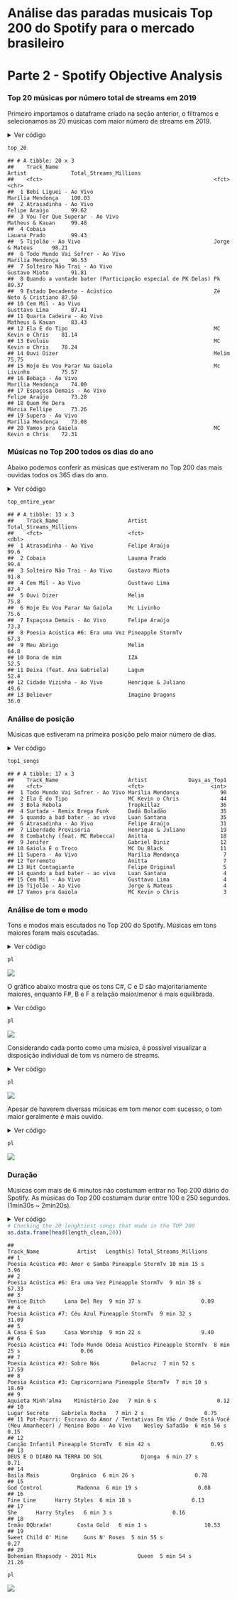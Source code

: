 # Análise das paradas musicais Top 200 do Spotify para o mercado brasileiro 
# Parte 2 - Spotify Objective Analysis

### Top 20 músicas por número total de streams em 2019

Primeiro importamos o dataframe criado na seção anterior, o filtramos e
selecionamos as 20 músicas com maior número de streams em 2019.

<details>

<summary>Ver código</summary>

<p>

``` r
# Function to specify decimals
specify_decimal <- function(x, k) trimws(format(round(x, k), nsmall=k))

# Filtering final df for unique songs
top_songs <- df %>%
  group_by(uri, track_name.x) %>%
  summarise(artist=unique(artist_name),
            count= n(),
            total_streams_millions= sum(streams)/1000000) %>%
  arrange(desc(total_streams_millions))

# Top 20 songs in 2019 by total streams
top_20 <- head(top_songs, 20)
top_20$total_streams_millions <- specify_decimal(top_20$total_streams_millions,2)
top_20 <- top_20[,c(2,3,5)]
colnames(top_20) <- c("Track_Name", "Artist", "Total_Streams_Millions")
```

</p>

</details>

``` r
top_20
```

    ## # A tibble: 20 x 3
    ##    Track_Name                                                 Artist              Total_Streams_Millions
    ##    <fct>                                                      <fct>               <chr>                 
    ##  1 Bebi Liguei - Ao Vivo                                      Marília Mendonça    100.03                
    ##  2 Atrasadinha - Ao Vivo                                      Felipe Araújo       99.62                 
    ##  3 Vou Ter Que Superar - Ao Vivo                              Matheus & Kauan     99.48                 
    ##  4 Cobaia                                                     Lauana Prado        99.43                 
    ##  5 Tijolão - Ao Vivo                                          Jorge & Mateus      98.21                 
    ##  6 Todo Mundo Vai Sofrer - Ao Vivo                            Marília Mendonça    96.53                 
    ##  7 Solteiro Não Trai - Ao Vivo                                Gustavo Mioto       91.81                 
    ##  8 Quando a vontade bater (Participação especial de PK Delas) Pk                  89.37                 
    ##  9 Estado Decadente - Acústico                                Zé Neto & Cristiano 87.50                 
    ## 10 Cem Mil - Ao Vivo                                          Gusttavo Lima       87.41                 
    ## 11 Quarta Cadeira - Ao Vivo                                   Matheus & Kauan     83.43                 
    ## 12 Ela É do Tipo                                              MC Kevin o Chris    81.14                 
    ## 13 Evoluiu                                                    MC Kevin o Chris    78.24                 
    ## 14 Ouvi Dizer                                                 Melim               75.75                 
    ## 15 Hoje Eu Vou Parar Na Gaiola                                Mc Livinho          75.57                 
    ## 16 Bebaça - Ao Vivo                                           Marília Mendonça    74.00                 
    ## 17 Espaçosa Demais - Ao Vivo                                  Felipe Araújo       73.28                 
    ## 18 Quem Me Dera                                               Márcia Fellipe      73.26                 
    ## 19 Supera - Ao Vivo                                           Marília Mendonça    73.08                 
    ## 20 Vamos pra Gaiola                                           MC Kevin o Chris    72.31

### Músicas no Top 200 todos os dias do ano

Abaixo podemos conferir as músicas que estiveram no Top 200 das mais
ouvidas todos os 365 dias do ano.

<details>

<summary>Ver código</summary>

<p>

``` r
# Songs that were the entire year (365 days) in the top 200
top_entire_year <- top_songs[top_songs$count == 365,c(2,3,5)]
colnames(top_entire_year) <- c("Track_Name", "Artist", "Total_Streams_Millions")
top_entire_year
```

    ## # A tibble: 13 x 3
    ##    Track_Name                      Artist             Total_Streams_Millions
    ##    <fct>                           <fct>                               <dbl>
    ##  1 Atrasadinha - Ao Vivo           Felipe Araújo                        99.6
    ##  2 Cobaia                          Lauana Prado                         99.4
    ##  3 Solteiro Não Trai - Ao Vivo     Gustavo Mioto                        91.8
    ##  4 Cem Mil - Ao Vivo               Gusttavo Lima                        87.4
    ##  5 Ouvi Dizer                      Melim                                75.8
    ##  6 Hoje Eu Vou Parar Na Gaiola     Mc Livinho                           75.6
    ##  7 Espaçosa Demais - Ao Vivo       Felipe Araújo                        73.3
    ##  8 Poesia Acústica #6: Era uma Vez Pineapple StormTv                    67.3
    ##  9 Meu Abrigo                      Melim                                64.8
    ## 10 Dona de mim                     IZA                                  52.5
    ## 11 Deixa (feat. Ana Gabriela)      Lagum                                52.4
    ## 12 Cidade Vizinha - Ao Vivo        Henrique & Juliano                   49.6
    ## 13 Believer                        Imagine Dragons                      36.0

</p>

</details>

``` r
top_entire_year
```

    ## # A tibble: 13 x 3
    ##    Track_Name                      Artist             Total_Streams_Millions
    ##    <fct>                           <fct>                               <dbl>
    ##  1 Atrasadinha - Ao Vivo           Felipe Araújo                        99.6
    ##  2 Cobaia                          Lauana Prado                         99.4
    ##  3 Solteiro Não Trai - Ao Vivo     Gustavo Mioto                        91.8
    ##  4 Cem Mil - Ao Vivo               Gusttavo Lima                        87.4
    ##  5 Ouvi Dizer                      Melim                                75.8
    ##  6 Hoje Eu Vou Parar Na Gaiola     Mc Livinho                           75.6
    ##  7 Espaçosa Demais - Ao Vivo       Felipe Araújo                        73.3
    ##  8 Poesia Acústica #6: Era uma Vez Pineapple StormTv                    67.3
    ##  9 Meu Abrigo                      Melim                                64.8
    ## 10 Dona de mim                     IZA                                  52.5
    ## 11 Deixa (feat. Ana Gabriela)      Lagum                                52.4
    ## 12 Cidade Vizinha - Ao Vivo        Henrique & Juliano                   49.6
    ## 13 Believer                        Imagine Dragons                      36.0

### Análise de posição

Músicas que estiveram na primeira posição pelo maior número de dias.

<details>

<summary>Ver código</summary>

<p>

``` r
# Songs that were the TOP 1 for most days

top1_songs <- df %>%
  filter(position == 1) %>%
  group_by(uri, track_name.x) %>%
  summarise(artist=unique(artist_name),
            count= n(),
            key_name=unique(key_name),
            mode_name=unique(mode_name),
            duration_ms=unique(duration_ms)) %>%
  arrange(desc(count))

top1_songs <- top1_songs[,2:4]
colnames(top1_songs) <- c('Track_Name', 'Artist', 'Days_as_Top1')
```

</p>

</details>

``` r
top1_songs
```

    ## # A tibble: 17 x 3
    ##    Track_Name                      Artist             Days_as_Top1
    ##    <fct>                           <fct>                     <int>
    ##  1 Todo Mundo Vai Sofrer - Ao Vivo Marília Mendonça             90
    ##  2 Ela É do Tipo                   MC Kevin o Chris             44
    ##  3 Bola Rebola                     Tropkillaz                   36
    ##  4 Surtada - Remix Brega Funk      Dadá Boladão                 35
    ##  5 quando a bad bater - ao vivo    Luan Santana                 35
    ##  6 Atrasadinha - Ao Vivo           Felipe Araújo                31
    ##  7 Liberdade Provisória            Henrique & Juliano           19
    ##  8 Combatchy (feat. MC Rebecca)    Anitta                       18
    ##  9 Jenifer                         Gabriel Diniz                12
    ## 10 Gaiola É o Troco                MC Du Black                  11
    ## 11 Supera - Ao Vivo                Marília Mendonça              7
    ## 12 Terremoto                       Anitta                        7
    ## 13 Hit Contagiante                 Felipe Original               5
    ## 14 quando a bad bater - ao vivo    Luan Santana                  4
    ## 15 Cem Mil - Ao Vivo               Gusttavo Lima                 4
    ## 16 Tijolão - Ao Vivo               Jorge & Mateus                4
    ## 17 Vamos pra Gaiola                MC Kevin o Chris              3

### Análise de tom e modo

Tons e modos mais escutados no Top 200 do Spotify. Músicas em tons
maiores foram mais escutadas.

<details>

<summary>Ver código</summary>

<p>

``` r
# Total streams of Top 200 by key and mode (major or minor)
key <- df %>%
  group_by(uri, track_name.x, key_mode) %>%
  summarise(count= n(),
            total_streams_millions= sum(streams)/1000000,
            key_name=unique(key_name),
            mode_name=unique(mode_name)) %>%
  arrange(desc(total_streams_millions))

key_mode_count <- df %>%
  group_by(key_mode) %>%
  summarise(count = n(),
  total_streams_millions= sum(streams)/1000000,
  mode_name = unique(mode_name))

pl <- ggplot(key_mode_count, aes(x=reorder(key_mode, -total_streams_millions, sum), y=total_streams_millions, fill=mode_name)) +
  geom_col() + dark_theme_classic() +
  theme(axis.text.x = element_text(angle = 45, hjust = 1)) +
  labs(fill = 'Mode', x='Key and Mode', y='Streams in Millions', title='Top 200 songs by key and mode, y = sum of streams for each key', subtitle='Songs in major are usually more popular')
```

    ## Inverted geom defaults of fill and color/colour.
    ## To change them back, use invert_geom_defaults().

</p>

</details>

``` r
pl
```

![](2_Spotify_Objective_Analysis_files/figure-gfm/key__mode-1.png)<!-- -->

O gráfico abaixo mostra que os tons C\#, C e D são majoritariamente
maiores, enquanto F\#, B e F a relação maior/menor é mais equilibrada.

<details>

<summary>Ver código</summary>

<p>

``` r
pl <- ggplot(key, aes(x=reorder(key_name, -total_streams_millions, sum), y=total_streams_millions, fill=mode_name)) +
  geom_col() + labs(fill = 'Mode', x='Key', y='Streams in Millions', title='TOP 200 songs by key and mode', subtitle='C#, C and D are usually major; F#, B and F are 50/50') +
  scale_fill_manual(labels = c("Major", "Minor"), values=c('red','blue')) + dark_theme_minimal() 
```

</p>

</details>

``` r
pl
```

![](2_Spotify_Objective_Analysis_files/figure-gfm/key__plot-1.png)<!-- -->

Considerando cada ponto como uma música, é possível visualizar a
disposição individual de tom vs número de streams.

<details>

<summary>Ver código</summary>

<p>

``` r
pl <- ggplot(key, aes(x=reorder(key_name, -total_streams_millions, sum), y=total_streams_millions, colour=key_name, palette='Set1')) +
  geom_jitter() + dark_theme_minimal() + 
  labs(x='Key', y='Streams in Millions', colour='Key', title='TOP 200 songs by key and streams, each dot represents a song', subtitle='Ordered by overall total streams')
```

</p>

</details>

``` r
pl
```

![](2_Spotify_Objective_Analysis_files/figure-gfm/key__plot2-1.png)<!-- -->

Apesar de haverem diversas músicas em tom menor com sucesso, o tom maior
geralmente é mais ouvido.

<details>

<summary>Ver código</summary>

<p>

``` r
pl <- ggplot(key, aes(y=total_streams_millions, x=mode_name, colour= mode_name)) +
  geom_jitter() + dark_theme_light() +
  labs(x='Mode', colour='Mode',
       y='Streams in Millions',
       title='TOP 200 streams by mode, each dot is a song',
       subtitle='The difference isn\'t big, but songs in major mode seem to performance better') +
  scale_color_hue(labels = c("Major", "Minor"))
```

</p>

</details>

``` r
pl
```

![](2_Spotify_Objective_Analysis_files/figure-gfm/mode__plot-1.png)<!-- -->

### Duração

Músicas com mais de 6 minutos não costumam entrar no Top 200 diário do
Spotify. As músicas do Top 200 costumam durar entre 100 e 250 segundos.
(1min30s \~ 2min20s).

<details>

<summary>Ver código</summary>

<p>

``` r
length <- df %>%
  group_by(uri,track_name.x) %>%
  summarise(count= n(),
            artist=unique(artist_name),
            total_streams_millions= sum(streams)/1000000,
            length_s=unique(duration_ms)/1000,
            mode_name = unique(mode_name)) %>%
  arrange(desc(length_s))

length$minutes <- (length$length_s %/% 60)
length$seconds <- (length$length_s %% 60)
length$min_sec <- paste(length$minutes, 'min',round(length$seconds),'s')

length_clean <- length[,c(2, 4, 10, 5)]
length_clean$total_streams_millions <- specify_decimal(length$total_streams_millions,2)
colnames(length_clean) <- c('Track_Name', 'Artist', 'Length(s)', 'Total_Streams_Millions')

# Plotting Length vs Total Streams coloured by Mode (major or minor)
pl <- ggplot(length, aes(x=length_s, y=total_streams_millions, colour=mode_name)) +
  geom_point() + dark_theme_gray()+
  scale_x_continuous(breaks = seq(50, 600, 50)) +
  labs(x='Length(sec)', y='Total Streams (Millions)', colour='Mode', title='Songs in TOP 200 are about 100~250 ms long')
```

</p>

</details

```r
# Checking the 20 lenghtiest songs that made in the TOP 200
as.data.frame(head(length_clean,20))
```

```
##                                                                                                  Track_Name            Artist   Length(s) Total_Streams_Millions
## 1                                                                          Poesia Acústica #8: Amor e Samba Pineapple StormTv 10 min 15 s                   3.96
## 2                                                                           Poesia Acústica #6: Era uma Vez Pineapple StormTv  9 min 38 s                  67.33
## 3                                                                                              Venice Bitch      Lana Del Rey  9 min 37 s                   0.09
## 4                                                                              Poesia Acústica #7: Céu Azul Pineapple StormTv  9 min 32 s                  31.09
## 5                                                                                              A Casa É Sua      Casa Worship  9 min 22 s                   9.40
## 6                                                             Poesia Acústica #4: Todo Mundo Odeia Acústico Pineapple StormTv  8 min 25 s                   0.06
## 7                                                                             Poesia Acústica #2: Sobre Nós          Delacruz  7 min 52 s                  17.59
## 8                                                                         Poesia Acústica #3: Capricorniana Pineapple StormTv  7 min 10 s                  18.69
## 9                                                                                         Aquieta Minh'alma    Ministério Zoe   7 min 6 s                   0.12
## 10                                                                                            Lugar Secreto    Gabriela Rocha   7 min 2 s                   0.75
## 11 Pot-Pourri: Escravo do Amor / Tentativas Em Vão / Onde Está Você (Meu Amanhecer) / Menino Bobo - Ao Vivo    Wesley Safadão  6 min 56 s                   0.15
## 12                                                                                          Canção Infantil Pineapple StormTv  6 min 42 s                   0.95
## 13                                                                           DEUS E O DIABO NA TERRA DO SOL            Djonga  6 min 27 s                   0.71
## 14                                                                                               Baila Mais          Orgânico  6 min 26 s                   0.78
## 15                                                                                              God Control           Madonna  6 min 19 s                   0.08
## 16                                                                                                Fine Line      Harry Styles  6 min 18 s                   0.13
## 17                                                                                                      She      Harry Styles   6 min 3 s                   0.16
## 18                                                                                           Irmão DQbrada!        Costa Gold   6 min 1 s                  10.53
## 19                                                                                      Sweet Child O' Mine     Guns N' Roses  5 min 55 s                   0.27
## 20                                                                             Bohemian Rhapsody - 2011 Mix             Queen  5 min 54 s                  21.26
```

```r
pl
```

![](2_Spotify_Objective_Analysis_files/figure-gfm/duration_-1.png)<!-- -->
